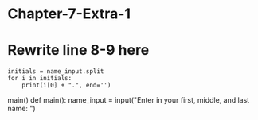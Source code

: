# Chapter-7-Extra-1
# Rewrite line 8-9 here
    initials = name_input.split
    for i in initials:
        print(i[0] + ".", end='')

main()
def main():
    name_input = input("Enter in your first, middle, and last name: ")
